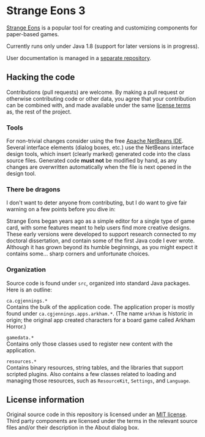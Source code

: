 # Strange Eons 3

[Strange Eons](https://strangeeons.cgjennings.ca) is a popular tool for creating and customizing components for paper-based games.

Currently runs only under Java 1.8 (support for later versions is in progress).

User documentation is managed in a [separate repository](https://github.com/CGJennings/se3docs).

## Hacking the code

Contributions (pull requests) are welcome. By making a pull request or otherwise contributing code or other data, you agree that your contribution can be combined with, and made available under the same [license terms](LICENSE.txt) as, the rest of the project.

### Tools

For non-trivial changes consider using the free [Apache NetBeans IDE](https://netbeans.apache.org/). Several interface elements (dialog boxes, etc.) use the NetBeans interface design tools, which insert (clearly marked) generated code into the class source files. Generated code **must not** be modified by hand, as any changes are overwritten automatically when the file is next opened in the design tool.

### There be dragons

I don't want to deter anyone from contributing, but I do want to give fair warning on a few points before you dive in:

Strange Eons began years ago as a simple editor for a single type of game card, with some features meant to help users find more creative designs. These early versions were developed to support research connected to my doctoral dissertation, and contain some of the first Java code I ever wrote. Although it has grown beyond its humble beginnings, as you might expect it contains some... sharp corners and unfortunate choices.

### Organization

Source code is found under `src`, organized into standard Java packages. Here is an outline:

`ca.cgjennings.*`  
Contains the bulk of the application code. The application proper is mostly found under `ca.cgjennings.apps.arkham.*`. (The name `arkham` is historic in origin; the original app created characters for a board game called Arkham Horror.)

`gamedata.*`  
Contains only those classes used to register new content with the application.

`resources.*`  
Contains binary resources, string tables, and the libraries that support scripted plugins. Also contains a few classes related to loading and managing those resources, such as `ResourceKit`, `Settings`, and `Language`.

## License information

Original source code in this repository is licensed under an [MIT license](LICENSE.txt). Third party components are licensed under the terms in the relevant source files and/or their description in the About dialog box.